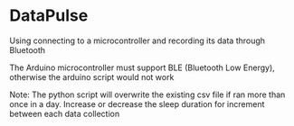 # DataPulse
Using connecting to a microcontroller and recording its data through Bluetooth

The Arduino microcontroller must support BLE (Bluetooth Low Energy), otherwise the arduino script would not work

Note: The python script will overwrite the existing csv file if ran more than once in a day. Increase or decrease the sleep duration for increment between each data collection
